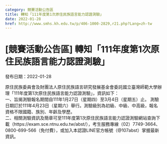 ```yaml
---
category: 競賽活動公告區
title: 轉知「111年度第1次原住民族語言能力認證測驗」
date: 2022-01-28
href: http://www.smhs.kh.edu.tw/p/406-1000-2829,r21.php?Lang=zh-tw
---
```


# [競賽活動公告區] 轉知「111年度第1次原住民族語言能力認證測驗」

發布日期：2022-01-28

<div><div></div><div>原住民族委員會及財團法人原住民族語言研究發展基金會委託國立臺灣師範大學辦理「111年度第1次原住民族語言能力認證測驗」，資訊如下：<br> 一、旨揭測驗報名期間自111年1月27日（星期四）至3月4日（星期五）止。 測驗日期訂於111年4月23日（星期六）舉行。測驗級別為初級、中級、中高級，報名資格不限國籍、族別、年齡及學歷。<br> 二、相關測驗資訊及簡章可至111年度第1次原住民族語言能力認證測驗網站查詢下載（https://exam.sce.ntnu.edu.tw/abst/），考生服務專線（02）7749-3664、0800-699-566（免付費），或加入本認證LINE官方帳號（@107abst）掌握最新資訊。</div></div>

